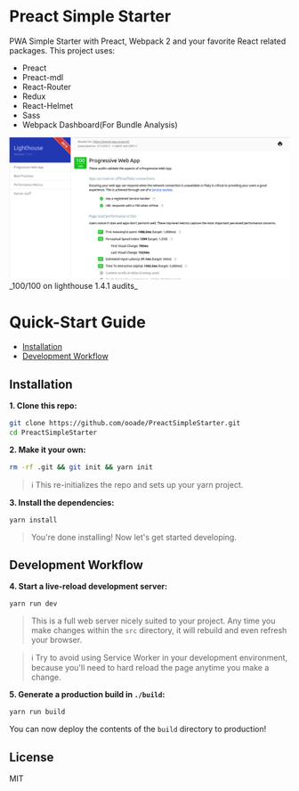 # Preact Simple Starter

PWA Simple Starter with Preact, Webpack 2 and your favorite React related packages. This project uses:
  - Preact
  - Preact-mdl
  - React-Router
  - Redux
  - React-Helmet
  - Sass
  - Webpack Dashboard(For Bundle Analysis)

<img src='lh.png' />
_100/100 on lighthouse 1.4.1 audits_

# Quick-Start Guide

- [Installation](#installation)
- [Development Workflow](#development-workflow)

## Installation

**1. Clone this repo:**

```sh
git clone https://github.com/ooade/PreactSimpleStarter.git
cd PreactSimpleStarter
```


**2. Make it your own:**

```sh
rm -rf .git && git init && yarn init
```

> :information_source: This re-initializes the repo and sets up your yarn project.


**3. Install the dependencies:**

```sh
yarn install
```

> You're done installing! Now let's get started developing.



## Development Workflow


**4. Start a live-reload development server:**

```sh
yarn run dev
```

> This is a full web server nicely suited to your project. Any time you make changes within the `src` directory, it will rebuild and even refresh your browser.

> :information_source: Try to avoid using Service Worker in your development environment, because you'll need to hard reload the page anytime you make a change.

**5. Generate a production build in `./build`:**

```sh
yarn run build
```

You can now deploy the contents of the `build` directory to production!

## License

MIT
